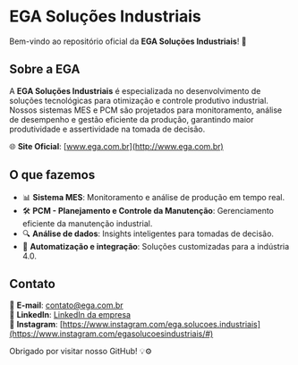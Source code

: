 # EGA Soluções Industriais

Bem-vindo ao repositório oficial da **EGA Soluções Industriais**! 🚀

## Sobre a EGA

A **EGA Soluções Industriais** é especializada no desenvolvimento de soluções tecnológicas para otimização e controle produtivo industrial. Nossos sistemas MES e PCM são projetados para monitoramento, análise de desempenho e gestão eficiente da produção, garantindo maior produtividade e assertividade na tomada de decisão.

🌐 **Site Oficial**: [www.ega.com.br](http://www.ega.com.br)

## O que fazemos

- 📊 **Sistema MES**: Monitoramento e análise de produção em tempo real.
- 🛠 **PCM - Planejamento e Controle da Manutenção**: Gerenciamento eficiente da manutenção industrial.
- 🔍 **Análise de dados**: Insights inteligentes para tomadas de decisão.
- 🤖 **Automatização e integração**: Soluções customizadas para a indústria 4.0.

## Contato

📧 **E-mail**: [contato@ega.com.br](mailto\:contato@ega.com.br)\
🔗 **LinkedIn**: [LinkedIn da empresa](https://br.linkedin.com/company/egasolucoesindustriais)\
🔗 **Instagram**: [https://www.instagram.com/ega.solucoes.industriais](https://www.instagram.com/egasolucoesindustriais/#)

Obrigado por visitar nosso GitHub! 💡⚙️

